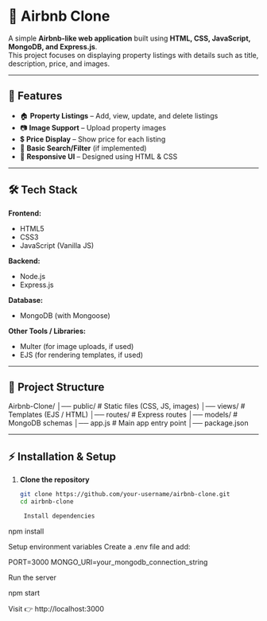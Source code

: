 # 🏡 Airbnb Clone  

A simple **Airbnb-like web application** built using **HTML, CSS, JavaScript, MongoDB, and Express.js**.  
This project focuses on displaying property listings with details such as title, description, price, and images.  

---

## 🚀 Features  

- 🏠 **Property Listings** – Add, view, update, and delete listings  
- 📷 **Image Support** – Upload property images  
- 💲 **Price Display** – Show price for each listing  
- 🔎 **Basic Search/Filter** (if implemented)  
- 📱 **Responsive UI** – Designed using HTML & CSS  

---

## 🛠️ Tech Stack  

**Frontend:**  
- HTML5  
- CSS3  
- JavaScript (Vanilla JS)  

**Backend:**  
- Node.js  
- Express.js  

**Database:**  
- MongoDB (with Mongoose)  

**Other Tools / Libraries:**  
- Multer (for image uploads, if used)  
- EJS (for rendering templates, if used)  

---

## 📂 Project Structure  

Airbnb-Clone/
│── public/ # Static files (CSS, JS, images)
│── views/ # Templates (EJS / HTML)
│── routes/ # Express routes
│── models/ # MongoDB schemas
│── app.js # Main app entry point
│── package.json


---

## ⚡ Installation & Setup  

1. **Clone the repository**  
   ```bash
   git clone https://github.com/your-username/airbnb-clone.git
   cd airbnb-clone

    Install dependencies

npm install

Setup environment variables
Create a .env file and add:

PORT=3000
MONGO_URI=your_mongodb_connection_string

Run the server

npm start

Visit 👉 http://localhost:3000
